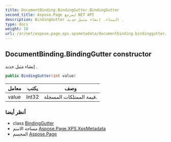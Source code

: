 ```yaml
---
title: DocumentBinding.BindingGutter.BindingGutter
second_title: Aspose.Page لمرجع NET API
description: BindingGutter البناء. إنشاء مثيل جديد .
type: docs
weight: 10
url: /ar/net/aspose.page.xps.xpsmetadata/documentbinding.bindinggutter/bindinggutter/
---
```

## DocumentBinding.BindingGutter constructor

إنشاء مثيل جديد .

```csharp
public BindingGutter(int value)
```

| معامل | يكتب | وصف |
| --- | --- | --- |
| value | Int32 | قيمة الممتلكات المسجلة. |

### أنظر أيضا

* class [BindingGutter](../)
* مساحة الاسم [Aspose.Page.XPS.XpsMetadata](../../documentbinding.bindinggutter/)
* المجسم [Aspose.Page](../../../)


